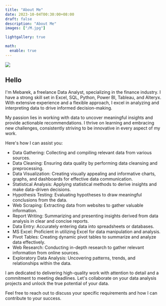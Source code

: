 ```yaml
---
title: "About Me"
date: 2023-10-04T00:30:00+08:00
draft: false
description: "About Me"
images: ["/M.jpg"]

lightgallery: true

math:
  enable: true
---
```


![](/images/M.jpg "")

## Hello

I'm Mebarek, a freelance Data Analyst, specializing in the finance industry. I have a strong skill set in Excel, SQL, Python, Power BI, Tableau, and Alteryx. With extensive experience and a flexible approach, I excel in analyzing and interpreting data to drive informed decision-making.

My passion lies in working with data to uncover meaningful insights and provide actionable recommendations. I thrive on learning and embracing new challenges, consistently striving to be innovative in every aspect of my work.

Here's how I can assist you:
- Data Gathering: Collecting and compiling relevant data from various sources.
- Data Cleaning: Ensuring data quality by performing data cleansing and preprocessing.
- Data Visualization: Creating visually appealing and informative charts, graphs, and dashboards for effective data communication.
- Statistical Analysis: Applying statistical methods to derive insights and make data-driven decisions.
- Hypothesis Testing: Evaluating hypotheses to draw meaningful conclusions from the data.
- Web Scraping: Extracting data from websites to gather valuable information.
- Report Writing: Summarizing and presenting insights derived from data analysis in clear and concise reports.
- Data Entry: Accurately entering data into spreadsheets or databases.
- MS Excel: Proficient in utilizing Excel for data manipulation and analysis.
- Pivot Tables: Creating dynamic pivot tables to summarize and analyze data effectively.
- Web Research: Conducting in-depth research to gather relevant information from online sources.
- Exploratory Data Analysis: Uncovering patterns, trends, and relationships within the data.

I am dedicated to delivering high-quality work with attention to detail and a commitment to meeting deadlines. Let's collaborate on your data analysis projects and unlock the true potential of your data.

Feel free to reach out to discuss your specific requirements and how I can contribute to your success.